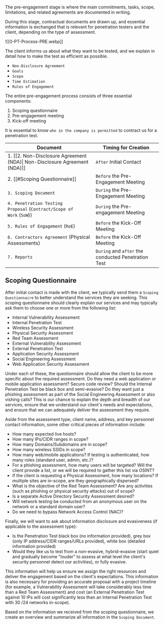 The pre-engagement stage is where the main commitments, tasks, scope, limitations, and related agreements are documented in writing. 

During this stage, contractual documents are drawn up, and essential information is exchanged that is relevant for penetration testers and the client, depending on the type of assessment.

![[0-PT-Process-PRE.webp]]

The client informs us about what they want to be tested, and we explain in detail how to make the test as efficient as possible.

- `Non-Disclosure Agreement`
- `Goals`
- `Scope`
- `Time Estimation`
- `Rules of Engagement`


The entire pre-engagement process consists of three essential components:
1. Scoping questionnaire
2. Pre-engagement meeting
3. Kick-off meeting

It is essential to know `who in the company is permitted` to contract us for a penetration test. 

| **Document**                                                              | **Timing for Creation**                             |
| ------------------------------------------------------------------------- | --------------------------------------------------- |
| 1. [[2. Non-Disclosure Agreement (NDA)\| Non-Disclosure Agreement (NDA)]] | `After` Initial Contact                             |
| 2. [[#Scoping Questionnaire]]                                             | `Before` the Pre-Engagement Meeting                 |
| `3. Scoping Document`                                                     | `During` the Pre-Engagement Meeting                 |
| `4. Penetration Testing Proposal` (`Contract/Scope of Work` (`SoW`))      | `During` the Pre-engagement Meeting                 |
| `5. Rules of Engagement` (`RoE`)                                          | `Before` the Kick-Off Meeting                       |
| `6. Contractors Agreement` (Physical Assessments)                         | `Before` the Kick-Off Meeting                       |
| `7. Reports`                                                              | `During` and `after` the conducted Penetration Test |
## Scoping Questionnaire 

After initial contact is made with the client, we typically send them a `Scoping Questionnaire` to better understand the services they are seeking. This scoping questionnaire should clearly explain our services and may typically ask them to choose one or more from the following list:

- Internal Vulnerability Assessment 
- Internal Penetration Test         
- Wireless Security Assessment      
- Physical Security Assessment      
- Red Team Assessment               
- External Vulnerability Assessment
- External Penetration Test
- Application Security Assessment
- Social Engineering Assessment
- Web Application Security Assessment

Under each of these, the questionnaire should allow the client to be more specific about the required assessment. Do they need a web application or mobile application assessment? Secure code review? Should the Internal Penetration Test be black box and semi-evasive? Do they want just a phishing assessment as part of the Social Engineering Assessment or also vishing calls? This is our chance to explain the depth and breadth of our services, ensure that we understand our client's needs and expectations, and ensure that we can adequately deliver the assessment they require.

Aside from the assessment type, client name, address, and key personnel contact information, some other critical pieces of information include:

- How many expected live hosts?	
- How many IPs/CIDR ranges in scope?	
- How many Domains/Subdomains are in scope?	
- How many wireless SSIDs in scope?	
- How many web/mobile applications? If testing is authenticated, how many roles (standard user, admin, etc.)?	
- For a phishing assessment, how many users will be targeted? Will the client provide a list, or we will be required to gather this list via OSINT?	
- If the client is requesting a Physical Assessment, how many locations? If multiple sites are in-scope, are they geographically dispersed?	
- What is the objective of the Red Team Assessment? Are any activities (such as phishing or physical security attacks) out of scope?	
- Is a separate Active Directory Security Assessment desired?	
- Will network testing be conducted from an anonymous user on the network or a standard domain user?	
- Do we need to bypass Network Access Control (NAC)?

Finally, we will want to ask about information disclosure and evasiveness (if applicable to the assessment type):

- Is the Penetration Test black box (no information provided), grey box (only IP address/CIDR ranges/URLs provided), white box (detailed information provided)
- Would they like us to test from a non-evasive, hybrid-evasive (start quiet and gradually become "louder" to assess at what level the client's security personnel detect our activities), or fully evasive.

This information will help us ensure we assign the right resources and deliver the engagement based on the client's expectations. This information is also necessary for providing an accurate proposal with a project timeline (for example, a Vulnerability Assessment will take considerably less time than a Red Team Assessment) and cost (an External Penetration Test against 10 IPs will cost significantly less than an Internal Penetration Test with 30 /24 networks in-scope).

Based on the information we received from the scoping questionnaire, we create an overview and summarize all information in the `Scoping Document`.